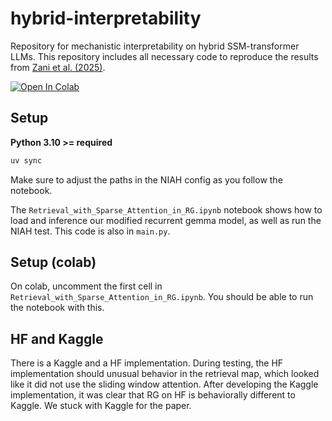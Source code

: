# hybrid-interpretability

Repository for mechanistic interpretability on hybrid SSM-transformer LLMs.
This repository includes all necessary code to reproduce the results from [Zani et al. (2025)](https://openreview.net/pdf?id=TGWzg86kYv).

<a target="_blank" href="https://colab.research.google.com/drive/1Uq5ByRtrxAWCq7LFSzxsEMekaoQcg1jm?usp=sharing">
  <img src="https://colab.research.google.com/assets/colab-badge.svg" alt="Open In Colab"/>
</a>

## Setup

**Python 3.10 >= required**

```bash
uv sync
```

Make sure to adjust the paths in the NIAH config as you follow the notebook.

The `Retrieval_with_Sparse_Attention_in_RG.ipynb` notebook shows how to load and inference our modified recurrent gemma model, as well as run the NIAH test. This code is also in `main.py`. 

## Setup (colab)

On colab, uncomment the first cell in `Retrieval_with_Sparse_Attention_in_RG.ipynb`. You should be able to run the notebook with this.

## HF and Kaggle

There is a Kaggle and a HF implementation. During testing, the HF implementation should unusual behavior in the retrieval map, which looked like it did not use the sliding window attention. After developing the Kaggle implementation, it was clear that RG on HF is behaviorally different to Kaggle. We stuck with Kaggle for the paper.
